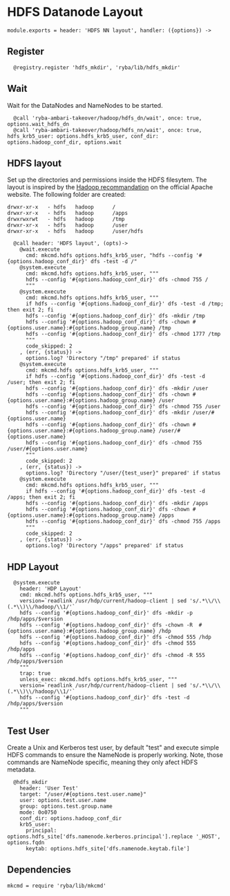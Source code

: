 # HDFS Datanode Layout

    module.exports = header: 'HDFS NN layout', handler: ({options}) ->

## Register

      @registry.register 'hdfs_mkdir', 'ryba/lib/hdfs_mkdir'

## Wait

Wait for the DataNodes and NameNodes to be started.

      @call 'ryba-ambari-takeover/hadoop/hdfs_dn/wait', once: true, options.wait_hdfs_dn
      @call 'ryba-ambari-takeover/hadoop/hdfs_nn/wait', once: true, hdfs_krb5_user: options.hdfs_krb5_user, conf_dir: options.hadoop_conf_dir, options.wait

## HDFS layout

Set up the directories and permissions inside the HDFS filesytem. The layout is inspired by the
[Hadoop recommandation](http://hadoop.apache.org/docs/r2.1.0-beta/hadoop-project-dist/hadoop-common/ClusterSetup.html)
on the official Apache website. The following folder are created:

```
drwxr-xr-x   - hdfs   hadoop      /
drwxr-xr-x   - hdfs   hadoop      /apps
drwxrwxrwt   - hdfs   hadoop      /tmp
drwxr-xr-x   - hdfs   hadoop      /user
drwxr-xr-x   - hdfs   hadoop      /user/hdfs
```

      @call header: 'HDFS layout', (opts)->
        @wait.execute
          cmd: mkcmd.hdfs options.hdfs_krb5_user, "hdfs --config '#{options.hadoop_conf_dir}' dfs -test -d /"
        @system.execute
          cmd: mkcmd.hdfs options.hdfs_krb5_user, """
          hdfs --config '#{options.hadoop_conf_dir}' dfs -chmod 755 /
          """
        @system.execute
          cmd: mkcmd.hdfs options.hdfs_krb5_user, """
          if hdfs --config '#{options.hadoop_conf_dir}' dfs -test -d /tmp; then exit 2; fi
          hdfs --config '#{options.hadoop_conf_dir}' dfs -mkdir /tmp
          hdfs --config '#{options.hadoop_conf_dir}' dfs -chown #{options.user.name}:#{options.hadoop_group.name} /tmp
          hdfs --config '#{options.hadoop_conf_dir}' dfs -chmod 1777 /tmp
          """
          code_skipped: 2
        , (err, {status}) ->
          options.log? 'Directory "/tmp" prepared' if status
        @system.execute
          cmd: mkcmd.hdfs options.hdfs_krb5_user, """
          if hdfs --config '#{options.hadoop_conf_dir}' dfs -test -d /user; then exit 2; fi
          hdfs --config '#{options.hadoop_conf_dir}' dfs -mkdir /user
          hdfs --config '#{options.hadoop_conf_dir}' dfs -chown #{options.user.name}:#{options.hadoop_group.name} /user
          hdfs --config '#{options.hadoop_conf_dir}' dfs -chmod 755 /user
          hdfs --config '#{options.hadoop_conf_dir}' dfs -mkdir /user/#{options.user.name}
          hdfs --config '#{options.hadoop_conf_dir}' dfs -chown #{options.user.name}:#{options.hadoop_group.name} /user/#{options.user.name}
          hdfs --config '#{options.hadoop_conf_dir}' dfs -chmod 755 /user/#{options.user.name}
          """
          code_skipped: 2
        , (err, {status}) ->
          options.log? 'Directory "/user/{test_user}" prepared' if status
        @system.execute
          cmd: mkcmd.hdfs options.hdfs_krb5_user, """
          if hdfs --config '#{options.hadoop_conf_dir}' dfs -test -d /apps; then exit 2; fi
          hdfs --config '#{options.hadoop_conf_dir}' dfs -mkdir /apps
          hdfs --config '#{options.hadoop_conf_dir}' dfs -chown #{options.user.name}:#{options.hadoop_group.name} /apps
          hdfs --config '#{options.hadoop_conf_dir}' dfs -chmod 755 /apps
          """
          code_skipped: 2
        , (err, {status}) ->
          options.log? 'Directory "/apps" prepared' if status

## HDP Layout

      @system.execute
        header: 'HDP Layout'
        cmd: mkcmd.hdfs options.hdfs_krb5_user, """
        version=`readlink /usr/hdp/current/hadoop-client | sed 's/.*\\/\\(.*\\)\\/hadoop/\\1/'`
        hdfs --config '#{options.hadoop_conf_dir}' dfs -mkdir -p /hdp/apps/$version
        hdfs --config '#{options.hadoop_conf_dir}' dfs -chown -R  #{options.user.name}:#{options.hadoop_group.name} /hdp
        hdfs --config '#{options.hadoop_conf_dir}' dfs -chmod 555 /hdp
        hdfs --config '#{options.hadoop_conf_dir}' dfs -chmod 555 /hdp/apps
        hdfs --config '#{options.hadoop_conf_dir}' dfs -chmod -R 555 /hdp/apps/$version
        """
        trap: true
        unless_exec: mkcmd.hdfs options.hdfs_krb5_user, """
        version=`readlink /usr/hdp/current/hadoop-client | sed 's/.*\\/\\(.*\\)\\/hadoop/\\1/'`
        hdfs --config '#{options.hadoop_conf_dir}' dfs -test -d /hdp/apps/$version
        """

## Test User

Create a Unix and Kerberos test user, by default "test" and execute simple HDFS commands to ensure
the NameNode is properly working. Note, those commands are NameNode specific, meaning they only
afect HDFS metadata.

      @hdfs_mkdir
        header: 'User Test'
        target: "/user/#{options.test.user.name}"
        user: options.test.user.name
        group: options.test.group.name
        mode: 0o0750
        conf_dir: options.hadoop_conf_dir
        krb5_user:
          principal: options.hdfs_site['dfs.namenode.kerberos.principal'].replace '_HOST', options.fqdn
          keytab: options.hdfs_site['dfs.namenode.keytab.file']

## Dependencies

    mkcmd = require 'ryba/lib/mkcmd'
